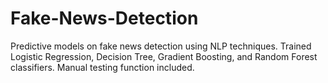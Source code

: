 # Fake-News-Detection
Predictive models on fake news detection using NLP techniques. Trained Logistic Regression, Decision Tree, Gradient Boosting, and Random Forest classifiers. Manual testing function included.

